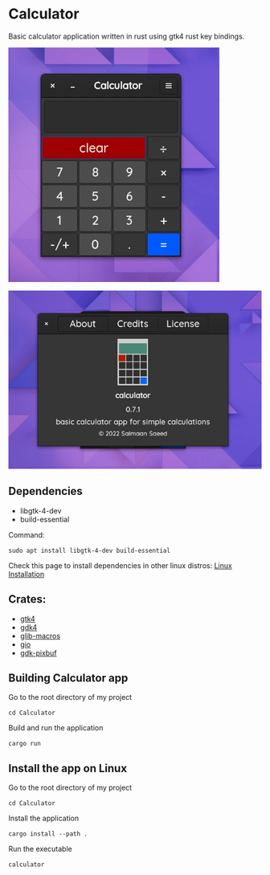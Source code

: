 # Calculator

Basic calculator application written in rust using gtk4 rust key bindings.

![](images/calculator-window.webp)

![](images/about-dialog.webp)

## Dependencies
* libgtk-4-dev
* build-essential

Command:
```
sudo apt install libgtk-4-dev build-essential
```

Check this page to install dependencies in other linux distros:
[Linux Installation](https://gtk-rs.org/gtk4-rs/stable/latest/book/installation_linux.html)

## Crates:
* [gtk4](https://crates.io/crates/gtk4)
* [gdk4](https://crates.io/crates/gdk4)
* [glib-macros](https://crates.io/crates/glib-macros)
* [gio](https://crates.io/crates/gio)
* [gdk-pixbuf](https://crates.io/crates/gdk-pixbuf)

## Building Calculator app

Go to the root directory of my project
```
cd Calculator
```

Build and run the application
```
cargo run
```

## Install the app on Linux

Go to the root directory of my project
```
cd Calculator
```

Install the application
```
cargo install --path .
```

Run the executable
```
calculator
```
